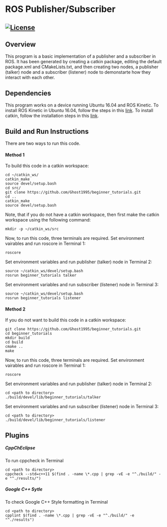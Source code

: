 # ROS Publisher/Subscriber
[![License](https://img.shields.io/badge/License-BSD%203--Clause-blue.svg)](https://opensource.org/licenses/BSD-3-Clause)
---

## Overview
This program is a basic implementation of a publisher and a subscriber in ROS. It has been generated by creating a catkin package, editing the default package.xml and CMakeLists.txt, and then creating two nodes, a publisher (talker) node and a subscriber (listener) node to demonstarte how they interact with each other.

## Dependencies
This program works on a device running Ubuntu 16.04 and ROS Kinetic.
To install ROS Kinetic in Ubuntu 16.04, follow the steps in this [link](http://wiki.ros.org/kinetic/Installation/Ubuntu).
To install catkin, follow the installation steps in this [link](http://wiki.ros.org/catkin).

## Build and Run Instructions
There are two ways to run this code.
#### Method 1
To build this code in a catkin workspace:
```
cd ~/catkin_ws/
catkin_make
source devel/setup.bash
cd src/
git clone https://github.com/Ghost1995/beginner_tutorials.git
cd ..
catkin_make
source devel/setup.bash
```
Note, that if you do not have a catkin workspace, then first make the catkin workspace using the following command:
```
mkdir -p ~/catkin_ws/src
```
Now, to run this code, three terminals are required.
Set environment vairables and run roscore in Terminal 1:
```
roscore
```
Set environment variables and run publisher (talker) node in Terminal 2:
```
source ~/catkin_ws/devel/setup.bash
rosrun beginner_tutorials talker
```
Set environment variables and run subscriber (listener) node in Terminal 3:
```
source ~/catkin_ws/devel/setup.bash
rosrun beginner_tutorials listener
```
#### Method 2
If you do not want to build this code in a catkin workspace:
```
git clone https://github.com/Ghost1995/beginner_tutorials.git
cd beginner_tutorials
mkdir build
cd build
cmake ..
make
```
Now, to run this code, three terminals are required.
Set environment vairables and run roscore in Terminal 1:
```
roscore
```
Set environment variables and run publisher (talker) node in Terminal 2:
```
cd <path to directory>
./build/devel/lib/beginner_tutorials/talker
```
Set environment variables and run subscriber (listener) node in Terminal 3:
```
cd <path to directory>
./build/devel/lib/beginner_tutorials/listener
```

## Plugins
##### CppChEclipse
To run cppcheck in Terminal
```
cd <path to directory>
cppcheck --std=c++11 $(find . -name \*.cpp | grep -vE -e "^./build/" -e "^./results/")
```
##### Google C++ Sytle
To check Google C++ Style formatting in Terminal
```
cd <path to directory>
cpplint $(find . -name \*.cpp | grep -vE -e "^./build/" -e "^./results")
```

